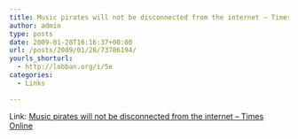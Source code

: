 ```yaml
---
title: Music pirates will not be disconnected from the internet – Times Online
author: admin
type: posts
date: 2009-01-28T16:16:37+00:00
url: /posts/2009/01/28/73786194/
yourls_shorturl:
  - http://lobban.org/i/5e
categories:
  - Links

---
```

Link: [Music pirates will not be disconnected from the internet &#8211; Times Online][1]

 [1]: http://entertainment.timesonline.co.uk/tol/arts_and_entertainment/music/article5586761.ece